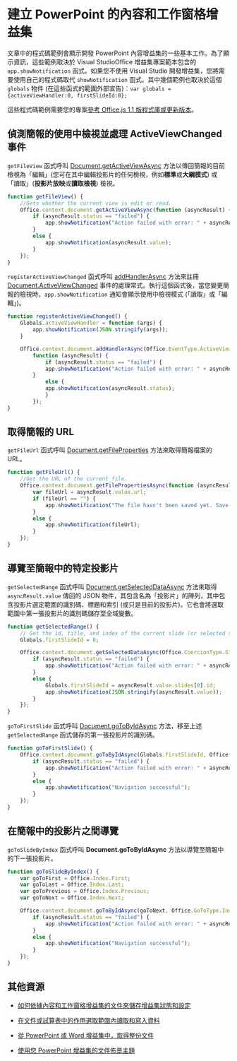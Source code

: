 
# <a name="create-content-and-task-pane-add-ins-for-powerpoint"></a>建立 PowerPoint 的內容和工作窗格增益集

文章中的程式碼範例會顯示開發 PowerPoint 內容增益集的一些基本工作。為了顯示資訊，這些範例取決於 Visual StudioOffice 增益集專案範本包含的 `app.showNotification` 函式。如果您不使用 Visual Studio 開發增益集，您將需要使用自己的程式碼取代 `showNotification` 函式。其中幾個範例也取決於這個 `globals` 物件 (在這些函式的範圍外部宣告)︰`var globals = {activeViewHandler:0, firstSlideId:0};`

這些程式碼範例需要您的專案[參考 Office.js 1.1 版程式庫或更新版本](../../docs/develop/referencing-the-javascript-api-for-office-library-from-its-cdn.md)。


## <a name="detect-the-presentation's-active-view-and-handle-the-activeviewchanged-event"></a>偵測簡報的使用中檢視並處理 ActiveViewChanged 事件

`getFileView` 函式呼叫 [Document.getActiveViewAsync](../../reference/shared/document.getactiveviewasync.md) 方法以傳回簡報的目前檢視為「編輯」(您可在其中編輯投影片的任何檢視，例如**標準**或**大綱模式**) 或「讀取」(**投影片放映**或**讀取檢視**) 檢視。


```js
function getFileView() {
    //Gets whether the current view is edit or read.
    Office.context.document.getActiveViewAsync(function (asyncResult) {
        if (asyncResult.status == "failed") {
            app.showNotification("Action failed with error: " + asyncResult.error.message);
        }
        else {
            app.showNotification(asyncResult.value);
        }
    });
}
```

`registerActiveViewChanged` 函式呼叫 [addHandlerAsync](../../reference/shared/document.addhandlerasync.md) 方法來註冊 [Document.ActiveViewChanged](../../reference/shared/document.activeviewchanged.md) 事件的處理常式。執行這個函式後，當您變更簡報的檢視時，`app.showNotification` 通知會顯示使用中檢視模式 (「讀取」或「編輯」)。




```js
function registerActiveViewChanged() {
    Globals.activeViewHandler = function (args) {
        app.showNotification(JSON.stringify(args));
    }

    Office.context.document.addHandlerAsync(Office.EventType.ActiveViewChanged, Globals.activeViewHandler, 
        function (asyncResult) {
            if (asyncResult.status == "failed") {
            app.showNotification("Action failed with error: " + asyncResult.error.message);
        }
            else {
            app.showNotification(asyncResult.status);
            }
        });
}
```


## <a name="get-the-url-of-the-presentation"></a>取得簡報的 URL

`getFileUrl` 函式呼叫 [Document.getFileProperties](../../reference/shared/document.getfilepropertiesasync.md) 方法來取得簡報檔案的 URL。


```js
function getFileUrl() {
    //Get the URL of the current file.
    Office.context.document.getFilePropertiesAsync(function (asyncResult) {
        var fileUrl = asyncResult.value.url;
        if (fileUrl == "") {
            app.showNotification("The file hasn't been saved yet. Save the file and try again");
        }
        else {
            app.showNotification(fileUrl);
        }
    });
}
```


## <a name="navigate-to-a-particular-slide-in-the-presentation"></a>導覽至簡報中的特定投影片

`getSelectedRange` 函式呼叫 [Document.getSelectedDataAsync](../../reference/shared/document.getselecteddataasync.md) 方法來取得 `asyncResult.value` 傳回的 JSON 物件，其包含名為「投影片」的陣列，其中包含投影片選定範圍的識別碼、標題和索引 (或只是目前的投影片)。它也會將選取範圍中第一張投影片的識別碼儲存至全域變數。


```js
function getSelectedRange() {
    // Get the id, title, and index of the current slide (or selected slides) and store the first slide id */
    Globals.firstSlideId = 0;

    Office.context.document.getSelectedDataAsync(Office.CoercionType.SlideRange, function (asyncResult) {
        if (asyncResult.status == "failed") {
            app.showNotification("Action failed with error: " + asyncResult.error.message);
        }
        else {
            Globals.firstSlideId = asyncResult.value.slides[0].id;
            app.showNotification(JSON.stringify(asyncResult.value));
        }
    });
}
```

`goToFirstSlide` 函式呼叫 [Document.goToByIdAsync](../../reference/shared/document.gotobyidasync.md) 方法，移至上述 `getSelectedRange` 函式儲存的第一張投影片的識別碼。




```js
function goToFirstSlide() {
    Office.context.document.goToByIdAsync(Globals.firstSlideId, Office.GoToType.Slide, function (asyncResult) {
        if (asyncResult.status == "failed") {
            app.showNotification("Action failed with error: " + asyncResult.error.message);
        }
        else {
            app.showNotification("Navigation successful");
        }
    });
}
```


## <a name="navigate-between-slides-in-the-presentation"></a>在簡報中的投影片之間導覽

`goToSlideByIndex` 函式呼叫 **Document.goToByIdAsync** 方法以導覽至簡報中的下一張投影片。


```js
function goToSlideByIndex() {
    var goToFirst = Office.Index.First;
    var goToLast = Office.Index.Last;
    var goToPrevious = Office.Index.Previous;
    var goToNext = Office.Index.Next;

    Office.context.document.goToByIdAsync(goToNext, Office.GoToType.Index, function (asyncResult) {
        if (asyncResult.status == "failed") {
            app.showNotification("Action failed with error: " + asyncResult.error.message);
        }
        else {
            app.showNotification("Navigation successful");
        }
    });
}
```




## <a name="additional-resources"></a>其他資源

- [如何依據內容和工作窗格增益集的文件來儲存增益集狀態和設定](../../docs/develop/persisting-add-in-state-and-settings.md#how-to-save-add-in-state-and-settings-per-document-for-content-and-task-pane-add-ins)

- [在文件或試算表中的作用選取範圍內讀取和寫入資料](../../docs/develop/read-and-write-data-to-the-active-selection-in-a-document-or-spreadsheet.md)
    
- [從 PowerPoint 或 Word 增益集中，取得整份文件](../../docs/develop/get-the-whole-document-from-an-add-in-for-powerpoint-or-word.md)
    
- [使用您 PowerPoint 增益集的文件佈景主題](../powerpoint/use-document-themes-in-your-powerpoint-add-ins.md)
    
